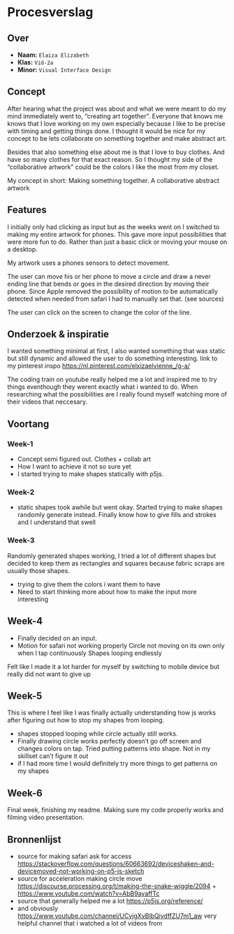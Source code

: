 <!-- Vergeet je niet de comments uit te zetten voordat je begint met typen? 💬 -->

# Procesverslag

## Over
* **Naam:** `Elaiza Elizabeth`
* **Klas:** `Vid-2a`
* **Minor:** `Visual Interface Design`

## Concept
After hearing what the project was about and what we were meant to do my mind immediately went to, “creating art together”.
Everyone that knows me knows that I love working on my own especially because I like to be precise with timing and getting things done. I thought it would be nice for my concept to be lets collaborate on something together and make abstract art.

Besides that also something else about me is that I love to buy clothes. And have so many clothes for that exact reason. So I thought my side of the “collaborative artwork” could be the colors I like the most from my closet.

My concept in short:
Making something together. A collaborative abstract artwork

## Features


I initially only had clicking as input but as the weeks went on I switched to making my entire artwork for phones. This gave more input possibilities that were more fun to do. Rather than just a basic click or moving your mouse on a desktop.

My artwork uses a phones sensors to detect movement. 

The user can move his or her phone to move a circle and draw a never ending line that bends or goes in the desired direction by moving their phone.
Since Apple removed the possibility of motion to be automatically detected when needed from safari I had to manually set that. (see sources)

The user can click on the screen to change the color of the line.



## Onderzoek & inspiratie

I wanted something minimal at first, I also wanted something that was static but still dynamic and allowed the user to do something interesting. 
link to my pinterest inspo https://nl.pinterest.com/elxizaelvienne_/g-a/

The coding train on youtube really helped me a lot and inspired me to try things eventhough they werent exactly what i wanted to do. When researching what the possibilities are I really found myself watching more of their videos that neccesary.

## Voortang


### Week-1
- Concept semi figured out. Clothes + collab art
- How I want to achieve it not so sure yet
- I started trying to make shapes statically with p5js. 


### Week-2
- static shapes took awhile but went okay.
Started trying to make shapes randomly generate instead.
Finally know how to give fills and strokes and I understand that swell


### Week-3
Randomly generated shapes working, I tried a lot of different shapes but decided to keep them as rectangles and squares because fabric scraps are usually those shapes.

- trying to give them the colors i want them to have
- Need to start thinking more about how to make the input more interesting

## Week-4
- Finally decided on an input.
- Motion for safari not working properly
Circle not moving on its own only when I tap continuously
Shapes looping endlessly

Felt like I made it a lot harder for myself by switching to mobile device but really did not want to give up

## Week-5
This is where I feel like I was finally actually understanding how js works after figuring out how to stop my shapes from looping.
- shapes stopped looping while circle actually still works.
- Finally drawing circle works perfectly doesn’t go off screen and changes colors on tap.
Tried putting patterns into shape. Not in my skillset can’t figure it out
- if I had more time I would definitely try more things to get patterns on my shapes 

## Week-6
Final week, finishing my readme. 
Making sure my code properly works and 
filming video presentation.



## Bronnenlijst

* source for making safari ask for access https://stackoverflow.com/questions/60663692/deviceshaken-and-devicemoved-not-working-on-p5-js-sketch
* source for acceleration making circle move https://discourse.processing.org/t/making-the-snake-wiggle/2094 + https://www.youtube.com/watch?v=AbB9ayaffTc
* source that generally helped me a lot https://p5js.org/reference/ 
* and obviously https://www.youtube.com/channel/UCvjgXvBlbQiydffZU7m1_aw very helpful channel that i watched a lot of videos from 
